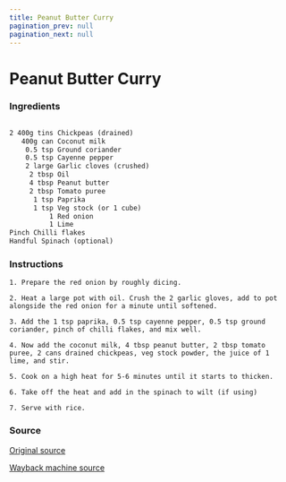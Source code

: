 ```yaml
---
title: Peanut Butter Curry
pagination_prev: null
pagination_next: null
---
```


# Peanut Butter Curry

### Ingredients

```markdown

2 400g tins Chickpeas (drained)
   400g can Coconut milk
    0.5 tsp Ground coriander
    0.5 tsp Cayenne pepper  
    2 large Garlic cloves (crushed)
     2 tbsp Oil
     4 tbsp Peanut butter
     2 tbsp Tomato puree
      1 tsp Paprika
      1 tsp Veg stock (or 1 cube)
          1 Red onion
          1 Lime
Pinch Chilli flakes
Handful Spinach (optional)
```

### Instructions

`1. Prepare the red onion by roughly dicing.`

`2. Heat a large pot with oil. Crush the 2 garlic gloves, add to pot alongside the red onion for a minute until softened.`

`3. Add the 1 tsp paprika, 0.5 tsp cayenne pepper, 0.5 tsp ground coriander, pinch of chilli flakes, and mix well.`

`4. Now add the coconut milk, 4 tbsp peanut butter, 2 tbsp tomato puree, 2 cans drained chickpeas, veg stock powder, the juice of 1 lime, and stir.`

`5. Cook on a high heat for 5-6 minutes until it starts to thicken.`

`6. Take off the heat and add in the spinach to wilt (if using)`

`7. Serve with rice.`

### Source

[Original source](https://healthylivingjames.co.uk/10-minute-peanut-butter-curry/)

[Wayback machine source](https://web.archive.org/web/20220813172008/https://healthylivingjames.co.uk/10-minute-peanut-butter-curry)
